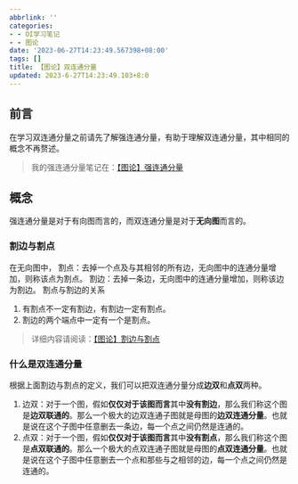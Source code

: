 ```yaml
---
abbrlink: ''
categories:
- - OI学习笔记
- - 图论
date: '2023-06-27T14:23:49.567398+08:00'
tags: []
title: 【图论】双连通分量
updated: 2023-6-27T14:23:49.103+8:0
---
```

## 前言

在学习双连通分量之前请先了解强连通分量，有助于理解双连通分量，其中相同的概念不再赘述。

> 我的强连通分量笔记在：[【图论】强连通分量](https://www.saroprock.com/post/3a57de4f.html)

## 概念

强连通分量是对于有向图而言的，而双连通分量是对于**无向图**而言的。

### 割边与割点

在无向图中，
割点：去掉一个点及与其相邻的所有边，无向图中的连通分量增加，则称该点为割点。
割边：去掉一条边，无向图中的连通分量增加，则称该边为割边。
割点与割边的关系

1. 有割点不一定有割边，有割边一定有割点。
2. 割边的两个端点中一定有一个是割点。

> 详细内容请阅读：[【图论】割边与割点](https://www.saroprock.com/post/eda2fd40.html)

### 什么是双连通分量

根据上面割边与割点的定义，我们可以把双连通分量分成**边双**和**点双**两种。

1. 边双：对于一个图，假如**仅仅对于该图而言**其中**没有割边**，那么我们称这个图是**边双联通的**。那么一个极大的边双连通子图就是母图的**边双连通分量**。也就是说在这个子图中任意删去一条边，每一个点之间仍然是连通的。
2. 点双：对于一个图，假如**仅仅对于该图而言**其中**没有割点**，那么我们称这个图是**点双联通的**。那么一个极大的点双连通子图就是母图的**点双连通分量**。也就是说在这个子图中任意删去一个点和那些与之相邻的边，每一个点之间仍然是连通的。
